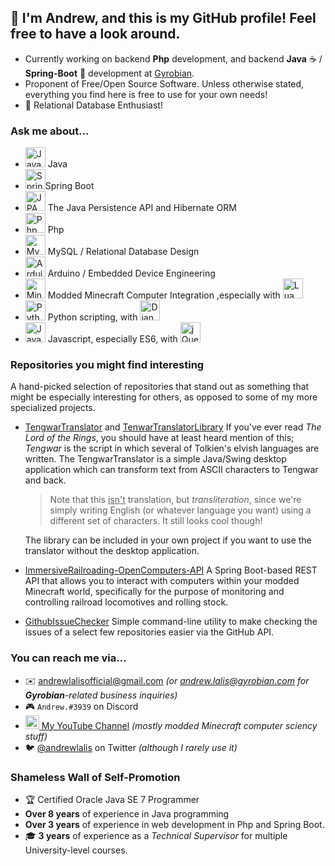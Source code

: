 ## 👋 I'm Andrew, and this is my GitHub profile! Feel free to have a look around.

- Currently working on backend **Php** development, and backend **Java** ☕ / **Spring-Boot** 🍃 development at [Gyrobian](https://gyrobian.nl).
- Proponent of Free/Open Source Software. Unless otherwise stated, everything you find here is free to use for your own needs!
- 💾 Relational Database Enthusiast!

### Ask me about...

- <img width="32px" src="https://github.com/andrewlalis/andrewlalis/raw/master/img/java_icon.png" alt="Java" /> Java
- <img width="32px" src="https://github.com/andrewlalis/andrewlalis/raw/master/img/spring_boot.png" alt="Spring Boot" />Spring Boot
- <img width="32px" src="https://github.com/andrewlalis/andrewlalis/raw/master/img/jpa_logo.jpg" alt="JPA and Hibernate" /> The Java Persistence API and Hibernate ORM
- <img width="32px" src="https://github.com/andrewlalis/andrewlalis/blob/master/img/php_logo.svg" alt="Php" /> Php
- <img width="32px" src="https://github.com/andrewlalis/andrewlalis/raw/master/img/mysql_logo.jpg" alt="MySQL" /> MySQL / Relational Database Design
- <img width="32px" src="https://github.com/andrewlalis/andrewlalis/raw/master/img/arduino_logo.png" alt="Arduino" /> Arduino / Embedded Device Engineering
- <img width="32px" src="https://github.com/andrewlalis/andrewlalis/raw/master/img/minecraft_grass.png" alt="Minecraft Grass" /> Modded Minecraft Computer Integration ,especially with <img width="32px" src="https://github.com/andrewlalis/andrewlalis/raw/master/img/lua_logo.png" alt="Lua" />
- <img width="32px" src="https://github.com/andrewlalis/andrewlalis/raw/master/img/python_logo.png" alt="Python" /> Python scripting, with <img width="32px" src="https://github.com/andrewlalis/andrewlalis/raw/master/img/django_logo.png" alt="Django" />
- <img width="32px" src="https://github.com/andrewlalis/andrewlalis/raw/master/img/js_logo.png" alt="Javascript" /> Javascript, especially ES6, with <img width="32px" src="https://github.com/andrewlalis/andrewlalis/raw/master/img/jquery_logo.gif" alt="jQuery" />

### Repositories you might find interesting

A hand-picked selection of repositories that stand out as something that might be especially interesting for others, as opposed to some of my more specialized projects.

- [TengwarTranslator](https://github.com/andrewlalis/TengwarTranslator) and [TenwarTranslatorLibrary](https://github.com/andrewlalis/TengwarTranslatorLibrary) If you've ever read *The Lord of the Rings*, you should have at least heard mention of this; *Tengwar* is the script in which several of Tolkien's elvish languages are written. The TengwarTranslator is a simple Java/Swing desktop application which can transform text from ASCII characters to Tengwar and back.

  > Note that this <u>isn't</u> translation, but *transliteration*, since we're simply writing English (or whatever language you want) using a different set of characters. It still looks cool though!

  The library can be included in your own project if you want to use the translator without the desktop application.

- [ImmersiveRailroading-OpenComputers-API](https://github.com/andrewlalis/ImmersiveRailroading-OpenComputers-API) A Spring Boot-based REST API that allows you to interact with computers within your modded Minecraft world, specifically for the purpose of monitoring and controlling railroad locomotives and rolling stock.

- [GithubIssueChecker](https://github.com/andrewlalis/GithubIssueChecker) Simple command-line utility to make checking the issues of a select few repositories easier via the GitHub API.

### You can reach me via...

- ✉️ <andrewlalisofficial@gmail.com>
  *(or <andrew.lalis@gyrobian.com> for **Gyrobian**-related business inquiries)*
- 🎮 `Andrew.#3939` on Discord
- [<img alt="Andrew Lalis | YouTube" width="22px" src="https://cdn.jsdelivr.net/npm/simple-icons@v3/icons/youtube.svg" /> My YouTube Channel](https://www.youtube.com/channel/UC9X4mx6-ObPUB6-ud2IGAFQ) *(mostly modded Minecraft computer sciency stuff)*
- 🐦 [@andrewlalis](https://twitter.com/andrewlalis) on Twitter *(although I rarely use it)*

### Shameless Wall of Self-Promotion

- 🏆 Certified Oracle Java SE 7 Programmer
- **Over 8 years** of experience in Java programming
- **Over 3 years** of experience in web development in Php and Spring Boot.
- 🎓 **3 years** of experience as a *Technical Supervisor* for multiple University-level courses.
